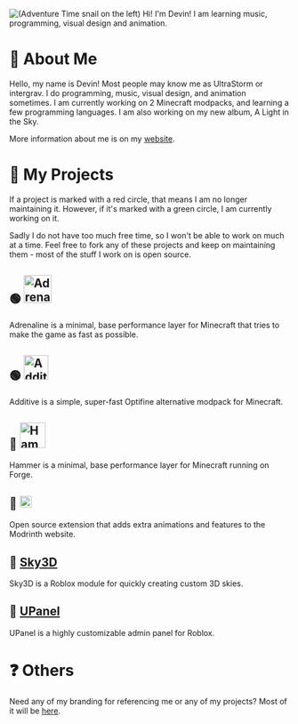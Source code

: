 ![(Adventure Time snail on the left) Hi! I'm Devin! I am learning music, programming, visual design and animation.](https://github.com/intergrav/Branding/blob/main/personal/profile/profile_card_512h.png)

# 📰 About Me

Hello, my name is Devin! Most people may know me as UltraStorm or intergrav. I do programming, music, visual design, and animation sometimes. I am currently working on 2 Minecraft modpacks, and learning a few programming languages. I am also working on my new album, A Light in the Sky.

More information about me is on my [website](https://intergrav.github.io/).

# 📝 My Projects
If a project is marked with a red circle, that means I am no longer maintaining it. However, if it's marked with a green circle, I am currently working on it. 

Sadly I do not have too much free time, so I won't be able to work on much at a time. Feel free to fork any of these projects and keep on maintaining them - most of the stuff I work on is open source.

## 🟢 <a href="https://github.com/intergrav/Adrenaline"><img alt="Adrenaline Logo" src="https://github.com/intergrav/Branding/blob/main/adrenaline/adrenaline_textlogo_256h.png" height="50"></a>
Adrenaline is a minimal, base performance layer for Minecraft that tries to make the game as fast as possible.

## 🟢 <a href="https://github.com/intergrav/Additive"><img alt="Additive Logo" src="https://github.com/intergrav/Branding/blob/main/additive/additive_textlogo_256h.png" height="44"></a>
Additive is a simple, super-fast Optifine alternative modpack for Minecraft.

## 🔴 <a href="https://github.com/intergrav/Hammer"><img alt="Hammer Logo" src="https://github.com/intergrav/Branding/blob/main/hammer/hammer_textlogo_256h.png" height="46"></a>
Hammer is a minimal, base performance layer for Minecraft running on Forge.

## 🔴 <a href="https://github.com/intergrav/Modrinth-Extra"><img alt="Modrinth Extra Logo" src="https://github.com/intergrav/Branding/blob/main/modrinthextra/dark_darker_textbig_48h.png" height="21"></a>
Open source extension that adds extra animations and features to the Modrinth website.

## 🔴 [Sky3D](https://github.com/intergrav/Sky3D)
Sky3D is a Roblox module for quickly creating custom 3D skies.

## 🔴 [UPanel](https://github.com/intergrav/UPanel)
UPanel is a highly customizable admin panel for Roblox.

# ❓ Others
Need any of my branding for referencing me or any of my projects? Most of it will be [here](https://github.com/intergrav/Branding).
